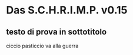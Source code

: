 Das S.C.H.R.I.M.P. v0.15
========================



testo di prova in sottotitolo
-----------------------------


ciccio pasticcio va alla guerra

